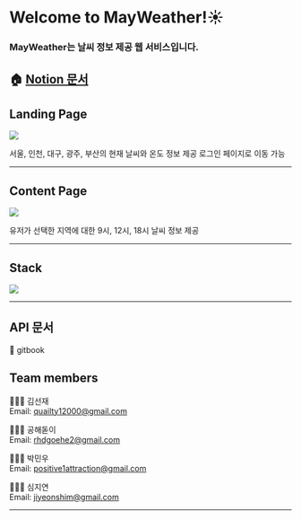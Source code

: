 # Welcome to MayWeather!☀️

### MayWeather는 날씨 정보 제공 웹 서비스입니다.

## 🏠 [Notion 문서](https://www.notion.so/MayWeather-3a61f564530246c0954956dd8e1902e2) 

## Landing Page
![](https://images.velog.io/images/qmasem/post/3c1977ef-c2b4-4c17-bed6-f90eb2ea79b8/%E1%84%89%E1%85%B3%E1%84%8F%E1%85%B3%E1%84%85%E1%85%B5%E1%86%AB%E1%84%89%E1%85%A3%E1%86%BA%202021-03-28%20%E1%84%8B%E1%85%A9%E1%84%92%E1%85%AE%209.58.22.png)

서울, 인천, 대구, 광주, 부산의 현재 날씨와 온도 정보 제공 
로그인 페이지로 이동 가능

***

## Content Page
![](https://images.velog.io/images/qmasem/post/8508a381-df92-4f3f-8045-838cb67c1eff/image.png)

유저가 선택한 지역에 대한 9시, 12시, 18시 날씨 정보 제공

***

## Stack
![](https://images.velog.io/images/qmasem/post/c684f048-dd79-4d60-8d72-e9bd04836073/image.png)

***

##  API 문서
📎 gitbook 

## Team members

🧑🏻‍💻  김선재 <br />
Email: quailty12000@gmail.com

🧑🏻‍💻  공해돋이 <br />
Email: rhdgoehe2@gmail.com

🧑🏻‍💻  박민우 <br />
Email: positive1attraction@gmail.com

👩🏻‍💻  심지연 <br />
Email: jiyeonshim@gmail.com

***
